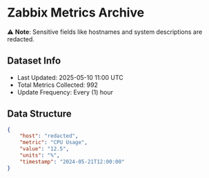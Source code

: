 # Zabbix Metrics Archive

⚠️ **Note**: Sensitive fields like hostnames and system descriptions are redacted.

## Dataset Info
- Last Updated: 2025-05-10 11:00 UTC
- Total Metrics Collected: 992
- Update Frequency: Every (1) hour

## Data Structure
```json
{
    "host": "redacted",
    "metric": "CPU Usage",
    "value": "12.5",
    "units": "%",
    "timestamp": "2024-05-21T12:00:00"
}
```
